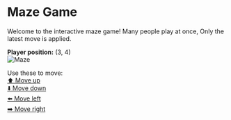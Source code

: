 # Maze Game  
Welcome to the interactive maze game! Many people play at once, Only the latest move is applied.

**Player position:** (3, 4)  
![Maze](https://recognize-instructor-criteria-other.trycloudflare.com/images/pos_3_4.png?t=1760516754697)

Use these to move:  
[⬆️ Move up](https://recognize-instructor-criteria-other.trycloudflare.com/move/3_4_w)  
[⬇️ Move down](https://recognize-instructor-criteria-other.trycloudflare.com/move/3_4_s)  
[⬅️ Move left](https://recognize-instructor-criteria-other.trycloudflare.com/move/3_4_a)  
[➡️ Move right](https://recognize-instructor-criteria-other.trycloudflare.com/move/3_4_d)
